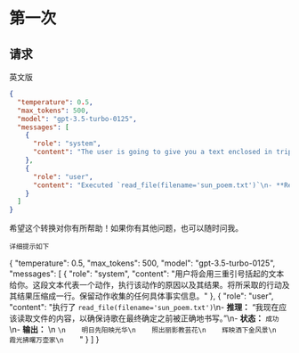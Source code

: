 # 第一次
## 请求
英文版
```json lines
{
  "temperature": 0.5,
  "max_tokens": 500,
  "model": "gpt-3.5-turbo-0125",
  "messages": [
    {
      "role": "system",
      "content": "The user is going to give you a text enclosed in triple quotes. The text represents an action, the reason for its execution, and its result. Condense the action taken and its result into one line. Preserve any specific factual information gathered by the action."
    },
    {
      "role": "user",
      "content": "Executed `read_file(filename='sun_poem.txt')`\n- **Reasoning:** \"I should now read the contents of the file to ensure the poem is correctly written before finalizing it.\"\n- **Status:** `success`\n- **Output:** \n    ```\n    明日先阳映光华\n    照出丽影教芸花\n    辉映洒下金风景\n    霞光拂曙万壶家\n    ```"
    }
  ]
}
```

希望这个转换对你有所帮助！如果你有其他问题，也可以随时问我。
```
详细提示如下
```
{
  "temperature": 0.5,
  "max_tokens": 500,
  "model": "gpt-3.5-turbo-0125",
  "messages": [
    {
      "role": "system",
      "content": "用户将会用三重引号括起的文本给你。这段文本代表一个动作，执行该动作的原因以及其结果。将所采取的行动及其结果压缩成一行。保留动作收集的任何具体事实信息。"
    },
    {
      "role": "user",
      "content": "执行了 `read_file(filename='sun_poem.txt')`\n- **推理：** “我现在应该读取文件的内容，以确保诗歌在最终确定之前被正确地书写。”\n- **状态：** `成功`\n- **输出：** \n    ```\n    明日先阳映光华\n    照出丽影教芸花\n    辉映洒下金风景\n    霞光拂曙万壶家\n    ```"
    }
  ]
}
```